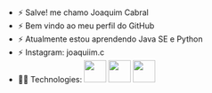 - ⚡ Salve! me chamo Joaquim Cabral
- ⚡ Bem vindo ao meu perfil do GitHub
- ⚡ Atualmente estou aprendendo Java SE e Python
- ⚡ Instagram: joaquiim.c
- 👨‍💻 Technologies:
<img src="https://cdn.jsdelivr.net/gh/devicons/devicon/icons/java/java-original.svg" width="40" height="40"/> <img src="https://cdn.jsdelivr.net/gh/devicons/devicon/icons/python/python-original.svg" width="40" height="40"/> <img src="https://cdn.jsdelivr.net/gh/devicons/devicon/icons/jupyter/jupyter-original-wordmark.svg" width="40" height="40"/>

